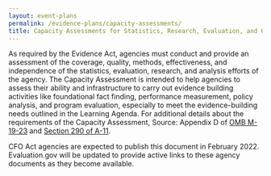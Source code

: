 ```yaml
---
layout: event-plans
permalink: /evidence-plans/capacity-assessments/
title: Capacity Assessments for Statistics, Research, Evaluation, and Other Analysis
---
```


As required by the Evidence Act, agencies must conduct and provide an assessment of the coverage, quality, methods, effectiveness, and independence of the statistics, evaluation, research, and analysis efforts of the agency. The Capacity Assessment is intended to help agencies to assess their ability and infrastructure to carry out evidence building activities like foundational fact finding, performance measurement, policy analysis, and program evaluation, especially to meet the evidence-building needs outlined in the Learning Agenda.
For additional details about the requirements of the Capacity Assessment, Source: Appendix D of [OMB M-19-23](https://www.whitehouse.gov/wp-content/uploads/2019/07/M-19-23.pdf) and [Section 290 of A-11](https://www.whitehouse.gov/wp-content/uploads/2018/06/a11.pdf#page=638).
<p>CFO Act agencies are expected to publish this document in February 2022. Evaluation.gov will be updated to provide active links to these agency documents as they become available.</p>